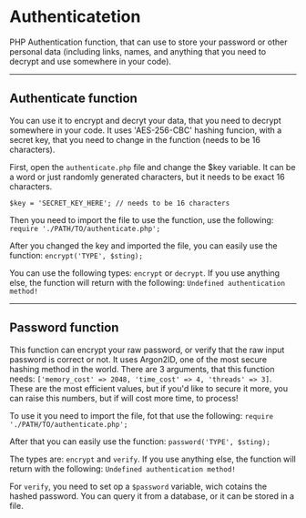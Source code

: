 # Authenticatetion
PHP Authentication function, that can use to store your password or other personal data (including links, names, and anything that you need to decrypt and use somewhere in your code).

---

## Authenticate function
You can use it to encrypt and decryt your data, that you need to decrypt somewhere in your code. It uses 'AES-256-CBC' hashing funcion, with a secret key, that you need to change in the function (needs to be 16 characters).

First, open the `authenticate.php` file and change the $key variable. It can be a word or just randomly generated characters, but it needs to be exact 16 characters.
```
$key = 'SECRET_KEY_HERE'; // needs to be 16 characters
```
Then you need to import the file to use the function, use the following: `require './PATH/TO/authenticate.php';`

After you changed the key and imported the file, you can easily use the function: `encrypt('TYPE', $sting);`

You can use the following types: `encrypt` or `decrypt`. If you use anything else, the function will return with the following: `Undefined authentication method!`

---

## Password function
This function can encrypt your raw password, or verify that the raw input password is correct or not. It uses Argon2ID, one of the most secure hashing method in the world. There are 3 arguments, that this function needs: `['memory_cost' => 2048, 'time_cost' => 4, 'threads' => 3]`.
These are the most efficient values, but if you'd like to secure it more, you can raise this numbers, but if will cost more time, to process!

To use it you need to import the file, fot that use the following: `require './PATH/TO/authenticate.php';`

After that you can easily use the function: `password('TYPE', $sting);`

The types are: `encrypt` and `verify`. If you use anything else, the function will return with the following: `Undefined authentication method!`

For `verify`, you need to set op a `$password` variable, wich cotains the hashed password. You can query it from a database, or it can be stored in a file.
